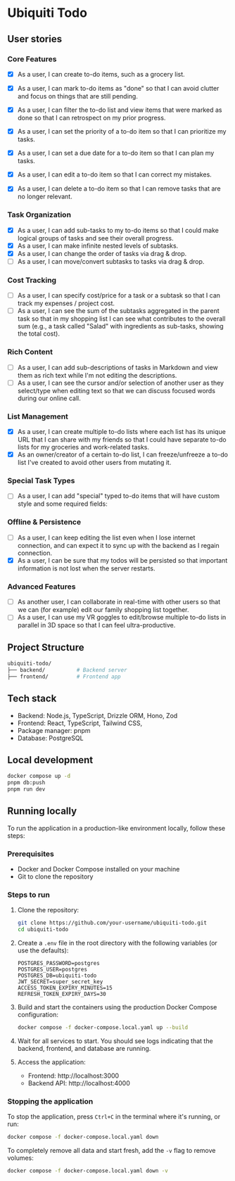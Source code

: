 # Ubiquiti Todo

## User stories

### Core Features

- [x] As a user, I can create to-do items, such as a grocery list.
- [x] As a user, I can mark to-do items as "done" so that I can avoid clutter and focus on things that are still pending.
- [x] As a user, I can filter the to-do list and view items that were marked as done so that I can retrospect on my prior progress.
- [x] As a user, I can set the priority of a to-do item so that I can prioritize my tasks.
- [x] As a user, I can set a due date for a to-do item so that I can plan my tasks.
- [x] As a user, I can edit a to-do item so that I can correct my mistakes.
- [x] As a user, I can delete a to-do item so that I can remove tasks that are no longer relevant.


### Task Organization

- [x] As a user, I can add sub-tasks to my to-do items so that I could make logical groups of tasks and see their overall progress.
- [x] As a user, I can make infinite nested levels of subtasks.
- [x] As a user, I can change the order of tasks via drag & drop.
- [ ] As a user, I can move/convert subtasks to tasks via drag & drop.

### Cost Tracking

- [ ] As a user, I can specify cost/price for a task or a subtask so that I can track my expenses / project cost.
- [ ] As a user, I can see the sum of the subtasks aggregated in the parent task so that in my shopping list I can see what contributes to the overall sum (e.g., a task called "Salad" with ingredients as sub-tasks, showing the total cost).

### Rich Content

- [ ] As a user, I can add sub-descriptions of tasks in Markdown and view them as rich text while I'm not editing the descriptions.
- [ ] As a user, I can see the cursor and/or selection of another user as they select/type when editing text so that we can discuss focused words during our online call.

### List Management

- [x] As a user, I can create multiple to-do lists where each list has its unique URL that I can share with my friends so that I could have separate to-do lists for my groceries and work-related tasks.
- [x] As an owner/creator of a certain to-do list, I can freeze/unfreeze a to-do list I've created to avoid other users from mutating it.

### Special Task Types

- [ ] As a user, I can add "special" typed to-do items that will have custom style and some required fields:

### Offline & Persistence

- [ ] As a user, I can keep editing the list even when I lose internet connection, and can expect it to sync up with the backend as I regain connection.
- [x] As a user, I can be sure that my todos will be persisted so that important information is not lost when the server restarts.

### Advanced Features

- [ ] As another user, I can collaborate in real-time with other users so that we can (for example) edit our family shopping list together.
- [ ] As a user, I can use my VR goggles to edit/browse multiple to-do lists in parallel in 3D space so that I can feel ultra-productive.

## Project Structure

```sh
ubiquiti-todo/
├── backend/          # Backend server
├── frontend/         # Frontend app
```

## Tech stack

- Backend: Node.js, TypeScript, Drizzle ORM, Hono, Zod
- Frontend: React, TypeScript, Tailwind CSS,
- Package manager: pnpm
- Database: PostgreSQL

## Local development

```bash
docker compose up -d
pnpm db:push
pnpm run dev
```

## Running locally

To run the application in a production-like environment locally, follow these steps:

### Prerequisites

- Docker and Docker Compose installed on your machine
- Git to clone the repository

### Steps to run

1. Clone the repository:
   ```bash
   git clone https://github.com/your-username/ubiquiti-todo.git
   cd ubiquiti-todo
   ```

2. Create a `.env` file in the root directory with the following variables (or use the defaults):
   ```
   POSTGRES_PASSWORD=postgres
   POSTGRES_USER=postgres
   POSTGRES_DB=ubiquiti-todo
   JWT_SECRET=super_secret_key
   ACCESS_TOKEN_EXPIRY_MINUTES=15
   REFRESH_TOKEN_EXPIRY_DAYS=30
   ```

3. Build and start the containers using the production Docker Compose configuration:
   ```bash
   docker compose -f docker-compose.local.yaml up --build
   ```

4. Wait for all services to start. You should see logs indicating that the backend, frontend, and database are running.

5. Access the application:
   - Frontend: http://localhost:3000
   - Backend API: http://localhost:4000

### Stopping the application

To stop the application, press `Ctrl+C` in the terminal where it's running, or run:
```bash
docker compose -f docker-compose.local.yaml down
```

To completely remove all data and start fresh, add the `-v` flag to remove volumes:
```bash
docker compose -f docker-compose.local.yaml down -v
```
